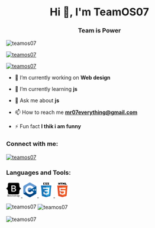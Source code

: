 <h1 align="center">Hi 👋, I'm TeamOS07</h1>
<h3 align="center">Team is Power</h3>

<p align="left"> <img src="https://komarev.com/ghpvc/?username=teamos07&label=Profile%20views&color=0e75b6&style=flat" alt="teamos07" /> </p>

<p align="left"> <a href="https://github.com/ryo-ma/github-profile-trophy"><img src="https://github-profile-trophy.vercel.app/?username=teamos07" alt="teamos07" /></a> </p>

<p align="left"> <a href="https://twitter.com/teamos07" target="blank"><img src="https://img.shields.io/twitter/follow/teamos07?logo=twitter&style=for-the-badge" alt="teamos07" /></a> </p>

- 🔭 I’m currently working on **Web design**

- 🌱 I’m currently learning **js**

- 💬 Ask me about **js**

- 📫 How to reach me **mr07everything@gmail.com**

- ⚡ Fun fact **I thik i am funny**

<h3 align="left">Connect with me:</h3>
<p align="left">
<a href="https://twitter.com/teamos07" target="blank"><img align="center" src="https://raw.githubusercontent.com/rahuldkjain/github-profile-readme-generator/master/src/images/icons/Social/twitter.svg" alt="teamos07" height="30" width="40" /></a>
</p>

<h3 align="left">Languages and Tools:</h3>
<p align="left"> <a href="https://getbootstrap.com" target="_blank" rel="noreferrer"> <img src="https://raw.githubusercontent.com/devicons/devicon/master/icons/bootstrap/bootstrap-plain-wordmark.svg" alt="bootstrap" width="40" height="40"/> </a> <a href="https://www.w3schools.com/cpp/" target="_blank" rel="noreferrer"> <img src="https://raw.githubusercontent.com/devicons/devicon/master/icons/cplusplus/cplusplus-original.svg" alt="cplusplus" width="40" height="40"/> </a> <a href="https://www.w3schools.com/css/" target="_blank" rel="noreferrer"> <img src="https://raw.githubusercontent.com/devicons/devicon/master/icons/css3/css3-original-wordmark.svg" alt="css3" width="40" height="40"/> </a> <a href="https://www.w3.org/html/" target="_blank" rel="noreferrer"> <img src="https://raw.githubusercontent.com/devicons/devicon/master/icons/html5/html5-original-wordmark.svg" alt="html5" width="40" height="40"/> </a> </p>

<p><img align="left" src="https://github-readme-stats.vercel.app/api/top-langs?username=teamos07&show_icons=true&locale=en&layout=compact" alt="teamos07" /></p>

<p>&nbsp;<img align="center" src="https://github-readme-stats.vercel.app/api?username=teamos07&show_icons=true&locale=en" alt="teamos07" /></p>

<p><img align="center" src="https://github-readme-streak-stats.herokuapp.com/?user=teamos07&" alt="teamos07" /></p>
